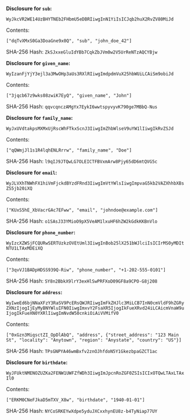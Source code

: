 __Disclosure for `sub`:__

```
WyJkcVR2WE14UzBHYTNEb2FHbmU5eDBRIiwgInN1YiIsICJqb2huX2RvZV80MiJd
```

Contents:

```
["dqTvXMxS0Ga3DoaGne9x0Q", "sub", "john_doe_42"]
```

SHA-256 Hash: `ZkSJxxeGluIdYBb7CqkZbJVm0w2V5UrReNTzAQCYBjw`

__Disclosure for `given_name`:__

```
WyIzanFjYjY3ejl3a3MwOHp3aUs3RXlRIiwgImdpdmVuX25hbWUiLCAiSm9obiJd
```

Contents:

```
["3jqcb67z9wks08zwiK7EyQ", "given_name", "John"]
```

SHA-256 Hash: `qqvcqnczAMgYx7EykI6wwtspyvyvK790ge7MBbQ-Nus`

__Disclosure for `family_name`:__

```
WyJxUVdtakpsMXMxUjRscWhFTkxScnJ3IiwgImZhbWlseV9uYW1lIiwgIkRvZSJd
```

Contents:

```
["qQWmjJl1s1R4lqhENLRrrw", "family_name", "Doe"]
```

SHA-256 Hash: `l9qIJ9JTQwLG7OLEICTFBVxmArw8Pjy65dD6mtQVG5c`

__Disclosure for `email`:__

```
WyJLVXhTNWhFX1hiVmFjckdBYzdFRnd3IiwgImVtYWlsIiwgImpvaG5kb2VAZXhhbXBs
ZS5jb20iXQ
```

Contents:

```
["KUxS5hE_XbVacrGAc7EFww", "email", "johndoe@example.com"]
```

SHA-256 Hash: `o1SAsJ33YMioO9pX5VeAM1lxuHF6hZW2kGdkKKBnVlo`

__Disclosure for `phone_number`:__

```
WyIzcXZWSjFCQURwSERTUzkzOVEtUml3IiwgInBob25lX251bWJlciIsICIrMS0yMDIt
NTU1LTAxMDEiXQ
```

Contents:

```
["3qvVJ1BADpHDSS939Q-Riw", "phone_number", "+1-202-555-0101"]
```

SHA-256 Hash: `SY8n2BbkX9lrY3exHlSwPRFXoD09GF8a9CPO-G8j208`

__Disclosure for `address`:__

```
WyIweEd6bjNNaXFzY3RaSV9PcERsQWJRIiwgImFkZHJlc3MiLCB7InN0cmVldF9hZGRy
ZXNzIjogIjEyMyBNYWluIFN0IiwgImxvY2FsaXR5IjogIkFueXRvd24iLCAicmVnaW9u
IjogIkFueXN0YXRlIiwgImNvdW50cnkiOiAiVVMifV0
```

Contents:

```
["0xGzn3MiqsctZI_OpDlAbQ", "address", {"street_address": "123 Main
St", "locality": "Anytown", "region": "Anystate", "country": "US"}]
```

SHA-256 Hash: `TPsGNPYA46wmBxfv2znOJhfdoN5Y1GkezbpaGZCT1ac`

__Disclosure for `birthdate`:__

```
WyJFUktNMENOZUZKa2FENW1UWFZfWDh3IiwgImJpcnRoZGF0ZSIsICIxOTQwLTAxLTAx
Il0
```

Contents:

```
["ERKM0CNeFJkaD5mTXV_X8w", "birthdate", "1940-01-01"]
```

SHA-256 Hash: `NYCoSRKEYwXdpe5yduJXCxxhynEU8z-b4TyNiap77UY`